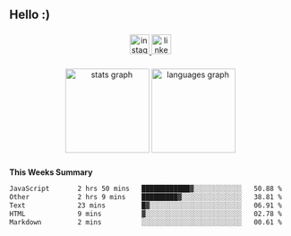 <h2 align="left">Hello :)</h2>

###

<div align="center">
  <a href="https://www.instagram.com/sebi.klaus/" target="_blank">
    <img src="https://img.shields.io/static/v1?message=Instagram&logo=instagram&label=&color=E4405F&logoColor=white&labelColor=&style=for-the-badge" height="35" alt="instagram logo"  />
  </a>
  <a href="https://www.linkedin.com/in/sebastian-klaus-3aa64720b/" target="_blank">
    <img src="https://img.shields.io/static/v1?message=LinkedIn&logo=linkedin&label=&color=0077B5&logoColor=white&labelColor=&style=for-the-badge" height="35" alt="linkedin logo"  />
  </a>
</div>

###

<div align="center">
  <img src="https://github-readme-stats.vercel.app/api?username=IYourSunshineI&hide_title=false&hide_rank=false&show_icons=true&include_all_commits=true&count_private=true&disable_animations=false&theme=dracula&locale=en&hide_border=false&order=1" height="150" alt="stats graph"  />
  <img src="https://github-readme-stats.vercel.app/api/top-langs?username=IYourSunshineI&locale=en&hide_title=false&layout=compact&card_width=320&langs_count=5&theme=dracula&hide_border=false&order=2" height="150" alt="languages graph"  />
</div>

###

**This Weeks Summary**
<!--START_SECTION:waka-->

```txt
JavaScript       2 hrs 50 mins   ████████████▓░░░░░░░░░░░░   50.88 %
Other            2 hrs 9 mins    █████████▓░░░░░░░░░░░░░░░   38.81 %
Text             23 mins         █▓░░░░░░░░░░░░░░░░░░░░░░░   06.91 %
HTML             9 mins          ▓░░░░░░░░░░░░░░░░░░░░░░░░   02.78 %
Markdown         2 mins          ░░░░░░░░░░░░░░░░░░░░░░░░░   00.61 %
```

<!--END_SECTION:waka-->
